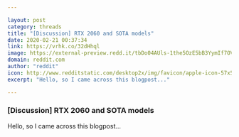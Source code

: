 ```yaml
---

layout: post
category: threads
title: "[Discussion] RTX 2060 and SOTA models"
date: 2020-02-21 00:37:34
link: https://vrhk.co/32dHhql
image: https://external-preview.redd.it/tbDo04AUls-1the5OzE5bB3YymIf7OVeJgWg_ZTEIs4.jpg?width=1200&height=628.272251309&auto=webp&s=001e3bc782981b0b132e984b96e7993ec7b2987e
domain: reddit.com
author: "reddit"
icon: http://www.redditstatic.com/desktop2x/img/favicon/apple-icon-57x57.png
excerpt: "Hello, so I came across this blogpost..."

---
```


### [Discussion] RTX 2060 and SOTA models

Hello, so I came across this blogpost...